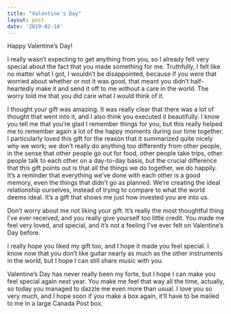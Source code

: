 ```yaml
---
title: "Valentine's Day"
layout: post
date: '2019-02-14'
---
```


Happy Valentine’s Day!

I really wasn’t expecting to get anything from you, so I already felt very special about the fact that you made something for me. Truthfully, I felt like no matter what I got, I wouldn’t be disappointed, because if you were that worried about whether or not it was good, that meant you didn’t half-heartedly make it and send it off to me without a care in the world. The worry told me that you did care what I would think of it.

I thought your gift was amazing. It was really clear that there was a lot of thought that went into it, and I also think you executed it beautifully. I know you tell me that you’re glad I remember things for you, but this really helped me to remember again a lot of the happy moments during our time together. I particularly loved this gift for the reason that it summarized quite nicely why we work; we don’t really do anything too differently from other people, in the sense that other people go out for food, other people take trips, other people talk to each other on a day-to-day basis, but the crucial difference that this gift points out is that all the things we do together, we do happily. It’s a reminder that everything we’ve done with each other is a good memory, even the things that didn’t go as planned. We’re creating the ideal relationship ourselves, instead of trying to compare to what the world deems ideal. It’s a gift that shows me just how invested you are into us.

Don’t worry about me not liking your gift. It’s really the most thoughtful thing I’ve ever received, and you really give yourself too little credit. You made me feel very loved, and special, and it’s not a feeling I’ve ever felt on Valentine’s Day before.

I really hope you liked my gift too, and I hope it made you feel special. I know now that you don’t like guitar nearly as much as the other instruments in the world, but I hope I can still share music with you. 

Valentine’s Day has never really been my forte, but I hope I can make you feel special again next year. You make me feel that way all the time, actually, so today you managed to dazzle me even more than usual. I love you so very much, and I hope soon if you make a box again, it’ll have to be mailed to me in a large Canada Post box.
